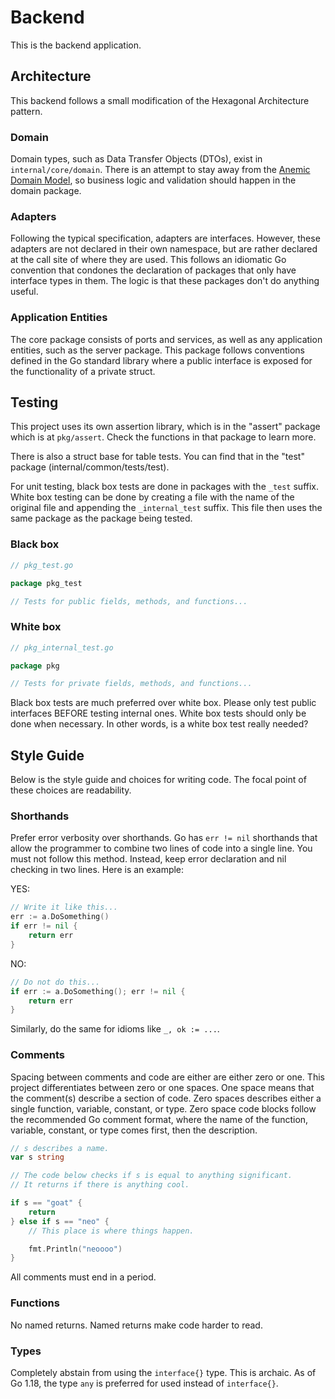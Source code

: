 <!--
SPDX-FileCopyrightText: 2025 BROKE DA EAR LLC <https://brokedaear.com>

SPDX-License-Identifier: Apache-2.0
-->

# Backend

This is the backend application.

## Architecture

This backend follows a small modification of the Hexagonal Architecture pattern.

### Domain

Domain types, such as Data Transfer Objects (DTOs), exist in
`internal/core/domain`. There is an attempt to stay away from the [Anemic Domain
Model](https://en.wikipedia.org/wiki/Anemic_domain_model), so business logic and
validation should happen in the domain package.

### Adapters

Following the typical specification, adapters are interfaces. However, these
adapters are not declared in their own namespace, but are rather declared at the
call site of where they are used. This follows an idiomatic Go convention that
condones the declaration of packages that only have interface types in them.
The logic is that these packages don't do anything useful.

### Application Entities

The core package consists of ports and services, as well as any application
entities, such as the server package. This package follows conventions defined
in the Go standard library where a public interface is exposed for the
functionality of a private struct.

## Testing

This project uses its own assertion library, which is in the "assert" package
which is at `pkg/assert`. Check the functions in that package to learn more.

There is also a struct base for table tests. You can find that in the "test"
package (internal/common/tests/test).

For unit testing, black box tests are done in packages with the `_test` suffix.
White box testing can be done by creating a file with the name of the original
file and appending the `_internal_test` suffix. This file then uses the same
package as the package being tested.

### Black box

```go
// pkg_test.go

package pkg_test

// Tests for public fields, methods, and functions...
```

### White box

```go
// pkg_internal_test.go

package pkg

// Tests for private fields, methods, and functions...
```

Black box tests are much preferred over white box. Please only test public
interfaces BEFORE testing internal ones. White box tests should only be done
when necessary. In other words, is a white box test really needed?

## Style Guide

Below is the style guide and choices for writing code. The focal point of these
choices are readability.

### Shorthands

Prefer error verbosity over shorthands. Go has `err != nil` shorthands that
allow the programmer to combine two lines of code into a single line. You must
not follow this method. Instead, keep error declaration and nil checking in two
lines. Here is an example:

YES:

```go
// Write it like this...
err := a.DoSomething()
if err != nil {
    return err
}
```

NO:

```go
// Do not do this...
if err := a.DoSomething(); err != nil {
    return err
}
```

Similarly, do the same for idioms like `_, ok := ...`.

### Comments

Spacing between comments and code are either are either zero or one. This project
differentiates between zero or one spaces. One space means that the comment(s)
describe a section of code. Zero spaces describes either a single function,
variable, constant, or type. Zero space code blocks follow the recommended Go
comment format, where the name of the function, variable, constant, or type
comes first, then the description.

```go
// s describes a name.
var s string

// The code below checks if s is equal to anything significant.
// It returns if there is anything cool.

if s == "goat" {
    return
} else if s == "neo" {
    // This place is where things happen.

    fmt.Println("neoooo")
}
```

All comments must end in a period.

### Functions

No named returns. Named returns make code harder to read.

### Types

Completely abstain from using the `interface{}` type. This is archaic. As of
Go 1.18, the type `any` is preferred for used instead of `interface{}`.
